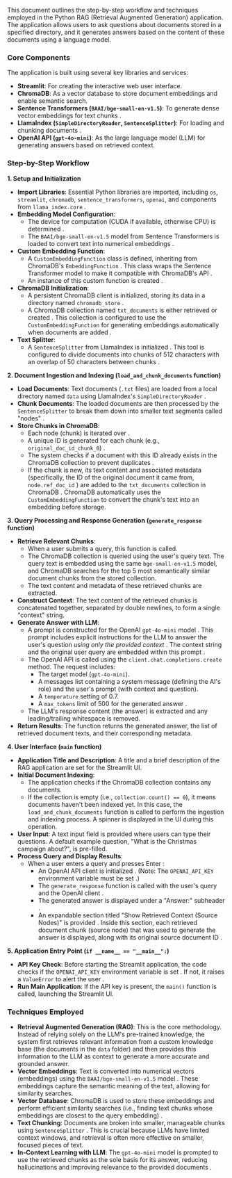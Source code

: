 This document outlines the step-by-step workflow and techniques employed in the Python RAG (Retrieval Augmented Generation) application. The application allows users to ask questions about documents stored in a specified directory, and it generates answers based on the content of these documents using a language model.

### Core Components
The application is built using several key libraries and services:
* **Streamlit**: For creating the interactive web user interface.
* **ChromaDB**: As a vector database to store document embeddings and enable semantic search.
* **Sentence Transformers (`BAAI/bge-small-en-v1.5`)**: To generate dense vector embeddings for text chunks .
* **LlamaIndex (`SimpleDirectoryReader`, `SentenceSplitter`)**: For loading and chunking documents .
* **OpenAI API (`gpt-4o-mini`)**: As the large language model (LLM) for generating answers based on retrieved context.

### Step-by-Step Workflow

**1. Setup and Initialization** 
   * **Import Libraries**: Essential Python libraries are imported, including `os`, `streamlit`, `chromadb`, `sentence_transformers`, `openai`, and components from `llama_index.core` .
   * **Embedding Model Configuration**:
        * The device for computation (CUDA if available, otherwise CPU) is determined .
        * The `BAAI/bge-small-en-v1.5` model from Sentence Transformers is loaded to convert text into numerical embeddings .
   * **Custom Embedding Function**:
        * A `CustomEmbeddingFunction` class is defined, inheriting from ChromaDB's `EmbeddingFunction` . This class wraps the Sentence Transformer model to make it compatible with ChromaDB's API .
        * An instance of this custom function is created .
   * **ChromaDB Initialization**:
        * A persistent ChromaDB client is initialized, storing its data in a directory named `chromadb_store` .
        * A ChromaDB collection named `txt_documents` is either retrieved or created . This collection is configured to use the `CustomEmbeddingFunction` for generating embeddings automatically when documents are added .
   * **Text Splitter**:
        * A `SentenceSplitter` from LlamaIndex is initialized . This tool is configured to divide documents into chunks of 512 characters with an overlap of 50 characters between chunks .

**2. Document Ingestion and Indexing (`load_and_chunk_documents` function)**
   * **Load Documents**: Text documents (`.txt` files) are loaded from a local directory named `data` using LlamaIndex's `SimpleDirectoryReader` .
   * **Chunk Documents**: The loaded documents are then processed by the `SentenceSplitter` to break them down into smaller text segments called "nodes" .
   * **Store Chunks in ChromaDB**:
        * Each node (chunk) is iterated over .
        * A unique ID is generated for each chunk (e.g., `original_doc_id_chunk_0`) .
        * The system checks if a document with this ID already exists in the ChromaDB collection to prevent duplicates .
        * If the chunk is new, its text content and associated metadata (specifically, the ID of the original document it came from, `node.ref_doc_id` ) are added to the `txt_documents` collection in ChromaDB . ChromaDB automatically uses the `CustomEmbeddingFunction` to convert the chunk's text into an embedding before storage.

**3. Query Processing and Response Generation (`generate_response` function)**
   * **Retrieve Relevant Chunks**:
        * When a user submits a query, this function is called.
        * The ChromaDB collection is queried using the user's query text. The query text is embedded using the same `bge-small-en-v1.5` model, and ChromaDB searches for the top 5 most semantically similar document chunks from the stored collection.
        * The text content and metadata of these retrieved chunks are extracted.
   * **Construct Context**: The text content of the retrieved chunks is concatenated together, separated by double newlines, to form a single "context" string.
   * **Generate Answer with LLM**:
        * A prompt is constructed for the OpenAI `gpt-4o-mini` model . This prompt includes explicit instructions for the LLM to answer the user's question *using only the provided context* . The context string and the original user query are embedded within this prompt .
        * The OpenAI API is called using the `client.chat.completions.create` method. The request includes:
            * The target model (`gpt-4o-mini`).
            * A messages list containing a system message (defining the AI's role) and the user's prompt (with context and question).
            * A `temperature` setting of 0.7.
            * A `max_tokens` limit of 500 for the generated answer .
        * The LLM's response content (the answer) is extracted and any leading/trailing whitespace is removed.
   * **Return Results**: The function returns the generated answer, the list of retrieved document texts, and their corresponding metadata.

**4. User Interface (`main` function)**
   * **Application Title and Description**: A title and a brief description of the RAG application are set for the Streamlit UI.
   * **Initial Document Indexing**:
        * The application checks if the ChromaDB collection contains any documents.
        * If the collection is empty (i.e., `collection.count() == 0`), it means documents haven't been indexed yet. In this case, the `load_and_chunk_documents` function is called to perform the ingestion and indexing process. A spinner is displayed in the UI during this operation.
   * **User Input**: A text input field is provided where users can type their questions. A default example question, "What is the Christmas campaign about?", is pre-filled.
   * **Process Query and Display Results**:
        * When a user enters a query and presses Enter :
            * An OpenAI API client is initialized . (Note: The `OPENAI_API_KEY` environment variable must be set .)
            * The `generate_response` function is called with the user's query and the OpenAI client .
            * The generated answer is displayed under a "Answer:" subheader .
            * An expandable section titled "Show Retrieved Context (Source Nodes)" is provided . Inside this section, each retrieved document chunk (source node) that was used to generate the answer is displayed, along with its original source document ID .

**5. Application Entry Point (`if __name__ == "__main__":`)**
   * **API Key Check**: Before starting the Streamlit application, the code checks if the `OPENAI_API_KEY` environment variable is set . If not, it raises a `ValueError` to alert the user .
   * **Run Main Application**: If the API key is present, the `main()` function is called, launching the Streamlit UI.

### Techniques Employed
* **Retrieval Augmented Generation (RAG)**: This is the core methodology. Instead of relying solely on the LLM's pre-trained knowledge, the system first retrieves relevant information from a custom knowledge base (the documents in the `data` folder) and then provides this information to the LLM as context to generate a more accurate and grounded answer.
* **Vector Embeddings**: Text is converted into numerical vectors (embeddings) using the `BAAI/bge-small-en-v1.5` model . These embeddings capture the semantic meaning of the text, allowing for similarity searches.
* **Vector Database**: ChromaDB is used to store these embeddings and perform efficient similarity searches (i.e., finding text chunks whose embeddings are closest to the query embedding) .
* **Text Chunking**: Documents are broken into smaller, manageable chunks using `SentenceSplitter` . This is crucial because LLMs have limited context windows, and retrieval is often more effective on smaller, focused pieces of text.
* **In-Context Learning with LLM**: The `gpt-4o-mini` model is prompted to use the retrieved chunks as the sole basis for its answer, reducing hallucinations and improving relevance to the provided documents .
